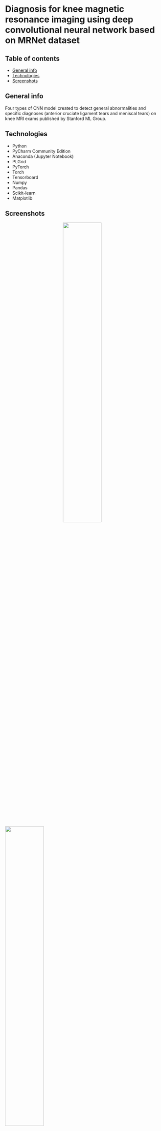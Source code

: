 # Diagnosis for knee magnetic resonance imaging using deep convolutional neural network based on MRNet dataset



## Table of contents
* [General info](#general-info)
* [Technologies](#technologies)
* [Screenshots](#screenshots)

## General info
Four types of CNN model created to detect general abnormalities and specific diagnoses (anterior cruciate ligament tears and meniscal tears) on knee MRI exams published by Stanford ML Group.

## Technologies
* Python
* PyCharm Community Edition
* Anaconda (Jupyter Notebook)
* PLGrid
* PyTorch
* Torch
* Tensorboard
* Numpy
* Pandas
* Scikit-learn
* Matplotlib

## Screenshots
<div>
  <p align="center">
    <img src="./images/seq3models.png" height="50%" width="auto">
  </p>
</div>

<div>
  <img height="50%" width="50%" src="./images/basic-06-3.png">
</div>

<div style="display: flex;">
  <img height="50%" width="50%" src="./images/relu-05-3.png">
  <img height="50%" width="50%" src="./images/relu-06-3.png">
 </div>
<div style="display: flex;">
  <img height="50%" width="50%" src="./images/distBiasReLU.png">
  <img height="50%" width="50%" src="./images/distGradReLU.png">
  <img height="50%" width="50%" src="./images/distWeightReLU.png">
 </div>
 <div style="display: flex;">
  <img height="50%" width="50%" src="./images/histBiasReLU.png">
  <img height="50%" width="50%" src="./images/histGradReLU.png">
  <img height="50%" width="50% "src="./images/histWeightReLU.png">
</div>

<div style="display: flex;">
  <img height="50%" width="50%" src="./images/leaky-05-3.png">
  <img height="50%" width="50%" src="./images/leaky-06-1.png">
 </div>
<div style="display: flex;">
  <img height="50%" width="50%" src="./images/distBiasLeaky.png">
  <img height="50%" width="50%" src="./images/distGradLeaky.png">
  <img height="50%" width="50%" src="./images/distWeightLeaky.png">
 </div>
 <div style="display: flex;">
  <img height="50%" width="50%" src="./images/histBiasLeaky.png">
  <img height="50%" width="50%" src="./images/histGradLeaky.png">
  <img height="50%" width="50% "src="./images/histWeightLeaky.png">
</div>


<div>
  <p align="center">
    <img src="./images/trainACCepoch.png" height="50%">
  </p>
</div>
<div>
  <p align="center">
    <img src="./images/trainLOSScomp.png" height="50%">
  </p>
</div>
